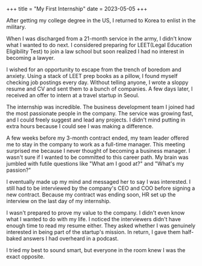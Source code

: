 +++
title = "My First Internship"
date = 2023-05-05
+++

After getting my college degree in the US, I returned to Korea to enlist in the military.

When I was discharged from a 21-month service in the army, I didn't know what I wanted to do next. I considered preparing for LEET(Legal Education Eligibility Test) to join a law school but soon realized I had no interest in becoming a lawyer.

I wished for an opportunity to escape from the trench of boredom and anxiety. Using a stack of LEET prep books as a pillow, I found myself checking job postings every day. Without telling anyone, I wrote a sloppy resume and CV and sent them to a bunch of companies. A few days later, I received an offer to intern at a travel startup in Seoul.

The internship was incredible. The business development team I joined had the most passionate people in the company. The service was growing fast, and I could freely suggest and lead any projects. I didn't mind putting in extra hours because I could see I was making a difference.

A few weeks before my 3-month contract ended, my team leader offered me to stay in the company to work as a full-time manager. This meeting surprised me because I never thought of becoming a business manager. I wasn't sure if I wanted to be committed to this career path. My brain was jumbled with futile questions like "What am I good at?" and "What's my passion?"

I eventually made up my mind and messaged her to say I was interested. I still had to be interviewed by the company's CEO and COO before signing a new contract. Because my contract was ending soon, HR set up the interview on the last day of my internship.

I wasn't prepared to prove my value to the company. I didn't even know what I wanted to do with my life. I noticed the interviewers didn't have enough time to read my resume either. They asked whether I was genuinely interested in being part of the startup's mission. In return, I gave them half-baked answers I had overheard in a podcast.

I tried my best to sound smart, but everyone in the room knew I was the exact opposite.